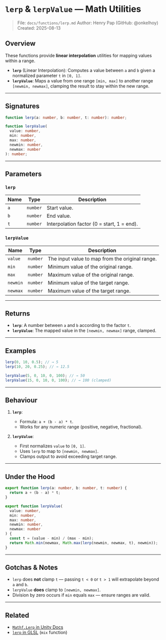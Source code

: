 # `lerp` & `lerpValue` — Math Utilities

> File: `docs/functions/lerp.md`
> Author: Henry Pap (GitHub: @onkelhoy)
> Created: 2025-08-13

## Overview

These functions provide **linear interpolation** utilities for mapping values within a range.

* **`lerp`** (Linear Interpolation): Computes a value between `a` and `b` given a normalized parameter `t` in `[0, 1]`.
* **`lerpValue`**: Maps a value from one range `[min, max]` to another range `[newmin, newmax]`, clamping the result to stay within the new range.

---

## Signatures

```ts
function lerp(a: number, b: number, t: number): number;

function lerpValue(
  value: number,
  min: number,
  max: number,
  newmin: number,
  newmax: number
): number;
```

---

## Parameters

### `lerp`

| Name | Type     | Description                                |
| ---- | -------- | ------------------------------------------ |
| `a`  | `number` | Start value.                               |
| `b`  | `number` | End value.                                 |
| `t`  | `number` | Interpolation factor (0 = start, 1 = end). |

### `lerpValue`

| Name     | Type     | Description                                     |
| -------- | -------- | ----------------------------------------------- |
| `value`  | `number` | The input value to map from the original range. |
| `min`    | `number` | Minimum value of the original range.            |
| `max`    | `number` | Maximum value of the original range.            |
| `newmin` | `number` | Minimum value of the target range.              |
| `newmax` | `number` | Maximum value of the target range.              |

---

## Returns

* **`lerp`**: A number between `a` and `b` according to the factor `t`.
* **`lerpValue`**: The mapped value in the `[newmin, newmax]` range, clamped.

---

## Examples

```ts
lerp(0, 10, 0.5); // → 5
lerp(10, 20, 0.25); // → 12.5

lerpValue(5, 0, 10, 0, 100); // → 50
lerpValue(15, 0, 10, 0, 100); // → 100 (clamped)
```

---

## Behaviour

1. **`lerp`**:

   * Formula: `a + (b - a) * t`.
   * Works for any numeric range (positive, negative, fractional).
2. **`lerpValue`**:

   * First normalizes `value` to `[0, 1]`.
   * Uses `lerp` to map to `[newmin, newmax]`.
   * Clamps output to avoid exceeding target range.

---

## Under the Hood

```ts
export function lerp(a: number, b: number, t: number) {
  return a + (b - a) * t;
}

export function lerpValue(
  value: number,
  min: number,
  max: number,
  newmin: number,
  newmax: number
) {
  const t = (value - min) / (max - min);
  return Math.min(newmax, Math.max(lerp(newmin, newmax, t), newmin));
}
```

---

## Gotchas & Notes

* `lerp` does **not** clamp `t` — passing `t < 0` or `t > 1` will extrapolate beyond `a` and `b`.
* `lerpValue` **does** clamp to `[newmin, newmax]`.
* Division by zero occurs if `min` equals `max` — ensure ranges are valid.

---

## Related

* [`Mathf.Lerp` in Unity Docs](https://docs.unity3d.com/ScriptReference/Mathf.Lerp.html)
* [`lerp` in GLSL](https://registry.khronos.org/OpenGL-Refpages/gl4/html/mix.xhtml) (`mix` function)